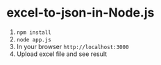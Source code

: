 # excel-to-json-in-Node.js


1) `npm install` <br>
2) `node app.js` <br>
3) In your browser `http://localhost:3000` <br>
4) Upload excel file and see result <br>
